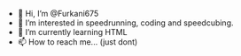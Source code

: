 - 👋 Hi, I’m @Furkani675
- 👀 I’m interested in speedrunning, coding and speedcubing.
- 🌱 I’m currently learning HTML
- 📫 How to reach me... (just dont)

<!---
Furkan675/Furkan675 is a ✨ special ✨ repository because its `README.md` (this file) appears on your GitHub profile.
You can click the Preview link to take a look at your changes.
--->

